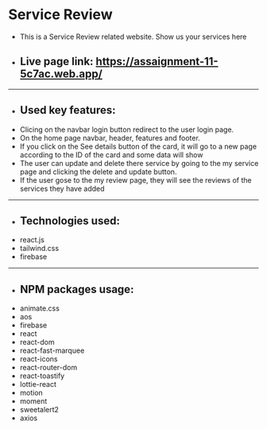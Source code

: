 # Service Review
* This is a Service Review related website. Show us your services here
 - ## Live page link: https://assaignment-11-5c7ac.web.app/
 *** 
- ## Used key features:
* Clicing on the navbar login button  redirect to the user login page.
* On the home page navbar, header, features and footer.
* If you click on the See details button of the card, it will go to a new page according to the ID of the card and some data will show
* The user can update and delete there service by going to the my service page and clicking the delete and update button.
*  If the user gose to the my review page, they will see the reviews of the services they have added
***
- ## Technologies used: 
* react.js
* tailwind.css
* firebase

***
- ## NPM packages usage: 
* animate.css
* aos
* firebase
* react
* react-dom
* react-fast-marquee
* react-icons
* react-router-dom
* react-toastify
* lottie-react
* motion
* moment
* sweetalert2
* axios
